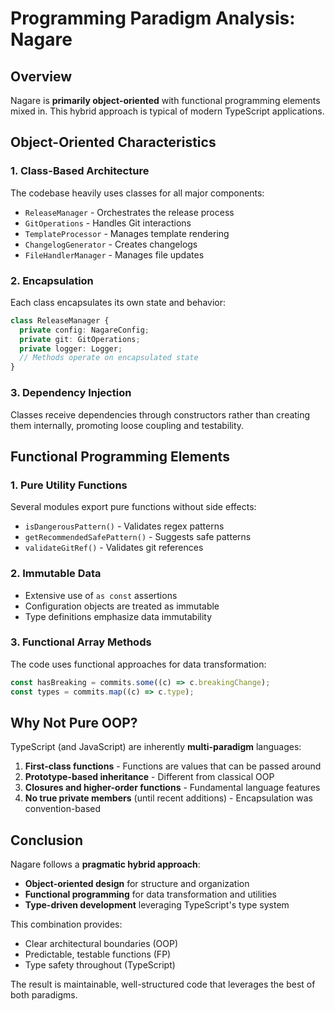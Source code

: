 # Programming Paradigm Analysis: Nagare

## Overview

Nagare is **primarily object-oriented** with functional programming elements mixed in. This hybrid approach is typical
of modern TypeScript applications.

## Object-Oriented Characteristics

### 1. Class-Based Architecture

The codebase heavily uses classes for all major components:

- `ReleaseManager` - Orchestrates the release process
- `GitOperations` - Handles Git interactions
- `TemplateProcessor` - Manages template rendering
- `ChangelogGenerator` - Creates changelogs
- `FileHandlerManager` - Manages file updates

### 2. Encapsulation

Each class encapsulates its own state and behavior:

```typescript
class ReleaseManager {
  private config: NagareConfig;
  private git: GitOperations;
  private logger: Logger;
  // Methods operate on encapsulated state
}
```

### 3. Dependency Injection

Classes receive dependencies through constructors rather than creating them internally, promoting loose coupling and
testability.

## Functional Programming Elements

### 1. Pure Utility Functions

Several modules export pure functions without side effects:

- `isDangerousPattern()` - Validates regex patterns
- `getRecommendedSafePattern()` - Suggests safe patterns
- `validateGitRef()` - Validates git references

### 2. Immutable Data

- Extensive use of `as const` assertions
- Configuration objects are treated as immutable
- Type definitions emphasize data immutability

### 3. Functional Array Methods

The code uses functional approaches for data transformation:

```typescript
const hasBreaking = commits.some((c) => c.breakingChange);
const types = commits.map((c) => c.type);
```

## Why Not Pure OOP?

TypeScript (and JavaScript) are inherently **multi-paradigm** languages:

1. **First-class functions** - Functions are values that can be passed around
2. **Prototype-based inheritance** - Different from classical OOP
3. **Closures and higher-order functions** - Fundamental language features
4. **No true private members** (until recent additions) - Encapsulation was convention-based

## Conclusion

Nagare follows a **pragmatic hybrid approach**:

- **Object-oriented design** for structure and organization
- **Functional programming** for data transformation and utilities
- **Type-driven development** leveraging TypeScript's type system

This combination provides:

- Clear architectural boundaries (OOP)
- Predictable, testable functions (FP)
- Type safety throughout (TypeScript)

The result is maintainable, well-structured code that leverages the best of both paradigms.
